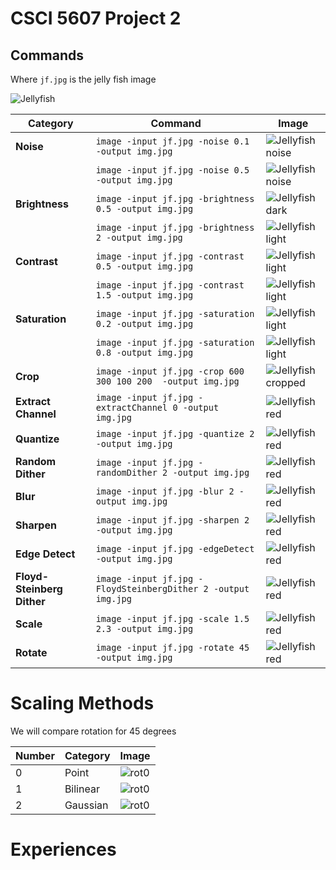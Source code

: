 # CSCI 5607 Project 2

## Commands
Where `jf.jpg` is the jelly fish image

![Jellyfish](.github/JellyFish.jpg)


|Category|Command|Image|
|---|---|---|
|**Noise**|`image -input jf.jpg -noise 0.1 -output img.jpg` | ![Jellyfish noise](.github/noise0.1.jpg) |
||`image -input jf.jpg -noise 0.5 -output img.jpg` | ![Jellyfish noise](.github/noise0.5.jpg) |
|**Brightness**|`image -input jf.jpg -brightness 0.5 -output img.jpg` | ![Jellyfish dark](.github/bright0.5.jpg) |
||`image -input jf.jpg -brightness 2 -output img.jpg` | ![Jellyfish light](.github/bright2.jpg) |
|**Contrast**|`image -input jf.jpg -contrast 0.5 -output img.jpg` | ![Jellyfish light](.github/contrast0.5.jpg) |
||`image -input jf.jpg -contrast 1.5 -output img.jpg` | ![Jellyfish light](.github/contrast1.5.jpg) | 
|**Saturation**|`image -input jf.jpg -saturation 0.2 -output img.jpg` | ![Jellyfish light](.github/sat0.2.jpg) |
||`image -input jf.jpg -saturation 0.8 -output img.jpg` | ![Jellyfish light](.github/sat0.8.jpg) |
|**Crop**|`image -input jf.jpg -crop 600 300 100 200  -output img.jpg` | ![Jellyfish cropped](.github/crop.jpg) |
|**Extract Channel**|`image -input jf.jpg -extractChannel 0 -output img.jpg` | ![Jellyfish red](.github/ec0.jpg) |
|**Quantize**|`image -input jf.jpg -quantize 2 -output img.jpg` | ![Jellyfish red](.github/q2.jpg) |
|**Random Dither**|`image -input jf.jpg -randomDither 2 -output img.jpg` | ![Jellyfish red](.github/rd2.jpg) |
|**Blur**|`image -input jf.jpg -blur 2 -output img.jpg` | ![Jellyfish red](.github/bl2.jpg) |
|**Sharpen**|`image -input jf.jpg -sharpen 2 -output img.jpg` | ![Jellyfish red](.github/s2.jpg) |
|**Edge Detect**|`image -input jf.jpg -edgeDetect -output img.jpg` | ![Jellyfish red](.github/ed.jpg) |
|**Floyd-Steinberg Dither**|`image -input jf.jpg -FloydSteinbergDither 2 -output img.jpg` | ![Jellyfish red](.github/fs.jpg) |
|**Scale**|`image -input jf.jpg -scale 1.5 2.3 -output img.jpg` | ![Jellyfish red](.github/scale.jpg) |
|**Rotate**|`image -input jf.jpg -rotate 45 -output img.jpg` | ![Jellyfish red](.github/rot.jpg) |

# Scaling Methods

We will compare rotation for 45 degrees

|Number|Category|Image|
|--|--|--|
0|Point|![rot0](.github/rot0.jpg)|
1|Bilinear|![rot0](.github/rot1.jpg)|
2|Gaussian|![rot0](.github/rot2.jpg)|


# Experiences